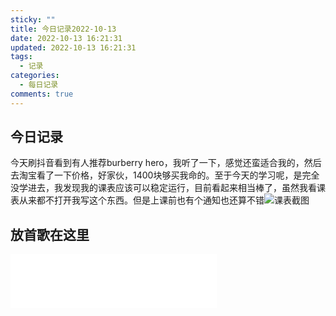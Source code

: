```yaml
---
sticky: ""
title: 今日记录2022-10-13
date: 2022-10-13 16:21:31
updated: 2022-10-13 16:21:31
tags:
  - 记录
categories:
  - 每日记录
comments: true
---
```

## 今日记录

今天刷抖音看到有人推荐burberry hero，我听了一下，感觉还蛮适合我的，然后去淘宝看了一下价格，好家伙，1400块够买我命的。至于今天的学习呢，是完全没学进去，我发现我的课表应该可以稳定运行，目前看起来相当棒了，虽然我看课表从来都不打开我写这个东西。但是上课前也有个通知也还算不错![课表截图](https://blog.musecloud.tech/images/uploads/qq截图20221013183939.png)

## 放首歌在这里

<iframe frameborder="no" border="0" marginwidth="0" marginheight="0" width=330 height=86 src="//music.163.com/outchain/player?type=2&id=1950512101&auto=1&height=66"></iframe>